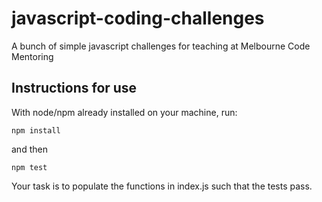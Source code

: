 # javascript-coding-challenges
A bunch of simple javascript challenges for teaching at Melbourne Code Mentoring

## Instructions for use

With node/npm already installed on your machine, run: 

```
npm install
```

and then

```
npm test
```

Your task is to populate the functions in index.js such that the tests pass. 

